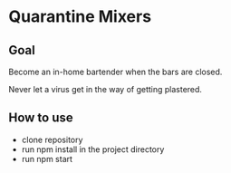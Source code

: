 # Quarantine Mixers

## Goal

Become an in-home bartender when the bars are closed. 

Never let a virus get in the way of getting plastered. 

## How to use

- clone repository 
- run npm install in the project directory 
- run npm start